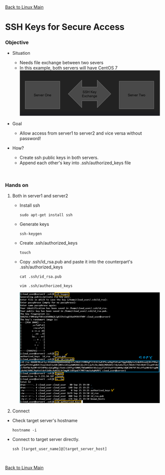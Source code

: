 [Back to Linux Main](../main.md)

# SSH Keys for Secure Access

### Objective
* Situation
  * Needs file exchange between two severs
  * In this example, both servers will have CentOS 7
    ![](images/001.png)
    
    
* Goal
  * Allow access from server1 to server2 and vice versa without password!
* How?
  * Create ssh public keys in both servers.
  * Append each other's key into .ssh/authorized_keys file


<br>

### Hands on

1. Both in server1 and server2
   * Install ssh
     ```
     sudo apt-get install ssh
     ```
   * Generate keys
     ```
     ssh-keygen
     ```
   * Create .ssh/authorized_keys
     ```
     touch 
     ```
   * Copy .ssh/id_rsa.pub and paste it into the counterpart's .ssh/authorized_keys
     ```
     cat .ssh/id_rsa.pub 
     ```
     ```
     vim .ssh/authorized_keys
     ```
     ![](images/002.png)

2. Connect
* Check target server's hostname
  ```
  hostname -i
  ```

* Connect to target server directly.
  ```
  ssh [target_user_name]@[target_server_host]
  ```

<br>

[Back to Linux Main](../main.md)